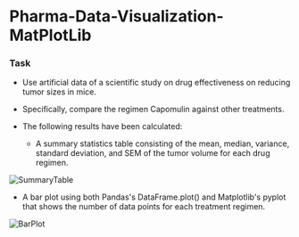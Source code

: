 # **Pharma-Data-Visualization-MatPlotLib**

### Task

* Use artificial data of a scientific study on drug effectiveness on reducing tumor sizes in mice.
* Specifically, compare the regimen Capomulin against other treatments.
* The following results have been calculated:

    * A summary statistics table consisting of the mean, median, variance, standard deviation, and SEM of the tumor volume for each drug regimen.
    
![SummaryTable](https://github.com/michaellegg16/matplotlib-challenge/blob/master/Screenshots/SummaryStats.png)

   * A bar plot using both Pandas's DataFrame.plot() and Matplotlib's pyplot that shows the number of data points for each treatment regimen.
   
![BarPlot](https://github.com/michaellegg16/matplotlib-challenge/blob/master/Screenshots/BarChart.png)

